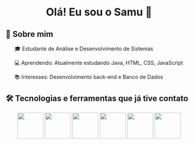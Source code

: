 <h1 align="center">Olá! Eu sou o Samu 👋</h1>
<h2>🚀 Sobre mim</h2>
<p>
  <ul>🎓 Estudante de Análise e Desenvolvimento de Sistemas</ul>
  <ul>💻 Aprendendo: Atualmente estudando Java, HTML, CSS, JavaScript</ul>
  <ul>📚 Interesses: Desenvolvimento back-end e Banco de Dados </ul> 
</p>

<h2>🛠️ Tecnologias e ferramentas que já tive contato</h2>
<p align="center">
  <img src="https://cdn.jsdelivr.net/gh/devicons/devicon@latest/icons/c/c-original.svg" width=70px/>
  <img src="https://cdn.jsdelivr.net/gh/devicons/devicon@latest/icons/csharp/csharp-original.svg" width=70px/>
  <img src="https://cdn.jsdelivr.net/gh/devicons/devicon@latest/icons/postgresql/postgresql-original.svg" width=70px/>
  <img src="https://cdn.jsdelivr.net/gh/devicons/devicon@latest/icons/java/java-original.svg" width=70px/>
  <img src="https://cdn.jsdelivr.net/gh/devicons/devicon@latest/icons/css3/css3-original.svg" width=70px/>
  <img src="https://cdn.jsdelivr.net/gh/devicons/devicon@latest/icons/html5/html5-original.svg" width=70px/>
</p>


